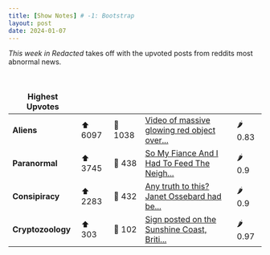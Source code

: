 ```yaml
---
title: [Show Notes] # -1: Bootstrap
layout: post
date: 2024-01-07
---
```

*This week in Redacted* takes off with the upvoted posts from reddits most abnormal news.
<style> td, th { border: none!important;} </style> <br>

| **Highest Upvotes**              |               |               |               |               |
| --- | --- | --- | --- | --- |
|**Aliens** | ⬆ 6097 | 💬 1038 |  [Video of massive glowing red object over...](/r/UFOs/comments/18vgg1y/video_of_massive_glowing_red_object_over_the/)| 🌶️ 0.83|
|**Paranormal** | ⬆ 3745 | 💬 438 |  [So My Fiance And I Had To Feed The Neigh...](/r/Ghosts/comments/18u8iee/so_my_fiance_and_i_had_to_feed_the_neighbors_cat/)| 🌶️ 0.9|
|**Consipiracy** | ⬆ 2283 | 💬 432 |  [Any truth to this? Janet Ossebard had be...](/r/conspiracy/comments/18uhnjp/any_truth_to_this_janet_ossebard_had_been_missing/)| 🌶️ 0.9|
|**Cryptozoology** | ⬆ 303 | 💬 102 |  [Sign posted on the Sunshine Coast, Briti...](/r/bigfoot/comments/18xxvk7/sign_posted_on_the_sunshine_coast_british_columbia/)| 🌶️ 0.97|
